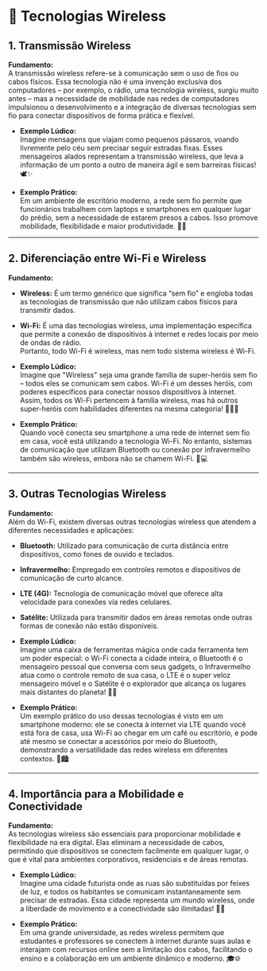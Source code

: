 # 📡 Tecnologias Wireless

## 1. Transmissão Wireless
**Fundamento:**  
A transmissão wireless refere-se à comunicação sem o uso de fios ou cabos físicos. Essa tecnologia não é uma invenção exclusiva dos computadores – por exemplo, o rádio, uma tecnologia wireless, surgiu muito antes – mas a necessidade de mobilidade nas redes de computadores impulsionou o desenvolvimento e a integração de diversas tecnologias sem fio para conectar dispositivos de forma prática e flexível.

- **Exemplo Lúdico:**  
  Imagine mensagens que viajam como pequenos pássaros, voando livremente pelo céu sem precisar seguir estradas fixas. Esses mensageiros alados representam a transmissão wireless, que leva a informação de um ponto a outro de maneira ágil e sem barreiras físicas! 🕊️✨

- **Exemplo Prático:**  
  Em um ambiente de escritório moderno, a rede sem fio permite que funcionários trabalhem com laptops e smartphones em qualquer lugar do prédio, sem a necessidade de estarem presos a cabos. Isso promove mobilidade, flexibilidade e maior produtividade. 🏢📱

---

## 2. Diferenciação entre Wi-Fi e Wireless
**Fundamento:**  
- **Wireless:** É um termo genérico que significa “sem fio” e engloba todas as tecnologias de transmissão que não utilizam cabos físicos para transmitir dados.
- **Wi-Fi:** É uma das tecnologias wireless, uma implementação específica que permite a conexão de dispositivos à internet e redes locais por meio de ondas de rádio.  
Portanto, todo Wi-Fi é wireless, mas nem todo sistema wireless é Wi-Fi.

- **Exemplo Lúdico:**  
  Imagine que "Wireless" seja uma grande família de super-heróis sem fio – todos eles se comunicam sem cabos. Wi-Fi é um desses heróis, com poderes específicos para conectar nossos dispositivos à internet. Assim, todos os Wi-Fi pertencem à família wireless, mas há outros super-heróis com habilidades diferentes na mesma categoria! 🦸‍♀️📡

- **Exemplo Prático:**  
  Quando você conecta seu smartphone a uma rede de internet sem fio em casa, você está utilizando a tecnologia Wi-Fi. No entanto, sistemas de comunicação que utilizam Bluetooth ou conexão por infravermelho também são wireless, embora não se chamem Wi-Fi. 📶💻

---

## 3. Outras Tecnologias Wireless
**Fundamento:**  
Além do Wi-Fi, existem diversas outras tecnologias wireless que atendem a diferentes necessidades e aplicações:
- **Bluetooth:** Utilizado para comunicação de curta distância entre dispositivos, como fones de ouvido e teclados.
- **Infravermelho:** Empregado em controles remotos e dispositivos de comunicação de curto alcance.
- **LTE (4G):** Tecnologia de comunicação móvel que oferece alta velocidade para conexões via redes celulares.
- **Satélite:** Utilizada para transmitir dados em áreas remotas onde outras formas de conexão não estão disponíveis.

- **Exemplo Lúdico:**  
  Imagine uma caixa de ferramentas mágica onde cada ferramenta tem um poder especial: o Wi-Fi conecta a cidade inteira, o Bluetooth é o mensageiro pessoal que conversa com seus gadgets, o Infravermelho atua como o controle remoto de sua casa, o LTE é o super veloz mensageiro móvel e o Satélite é o explorador que alcança os lugares mais distantes do planeta! 🧰🚀

- **Exemplo Prático:**  
  Um exemplo prático do uso dessas tecnologias é visto em um smartphone moderno: ele se conecta à internet via LTE quando você está fora de casa, usa Wi-Fi ao chegar em um café ou escritório, e pode até mesmo se conectar a acessórios por meio do Bluetooth, demonstrando a versatilidade das redes wireless em diferentes contextos. 📱🏙️

---

## 4. Importância para a Mobilidade e Conectividade
**Fundamento:**  
As tecnologias wireless são essenciais para proporcionar mobilidade e flexibilidade na era digital. Elas eliminam a necessidade de cabos, permitindo que dispositivos se conectem facilmente em qualquer lugar, o que é vital para ambientes corporativos, residenciais e de áreas remotas.

- **Exemplo Lúdico:**  
  Imagine uma cidade futurista onde as ruas são substituídas por feixes de luz, e todos os habitantes se comunicam instantaneamente sem precisar de estradas. Essa cidade representa um mundo wireless, onde a liberdade de movimento e a conectividade são ilimitadas! 🌆🌠

- **Exemplo Prático:**  
  Em uma grande universidade, as redes wireless permitem que estudantes e professores se conectem à internet durante suas aulas e interajam com recursos online sem a limitação dos cabos, facilitando o ensino e a colaboração em um ambiente dinâmico e moderno. 🎓🌐